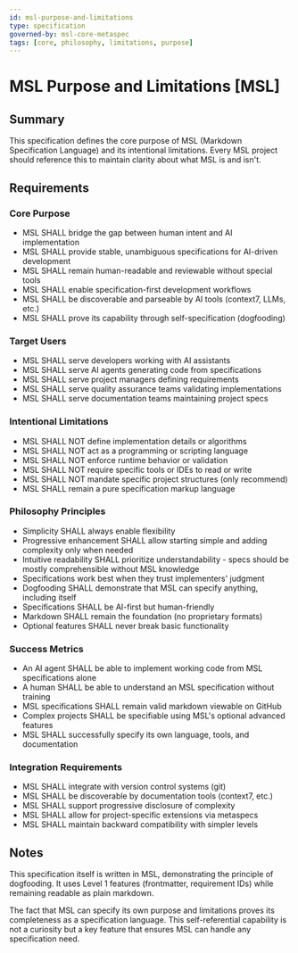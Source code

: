 ```yaml
---
id: msl-purpose-and-limitations
type: specification
governed-by: msl-core-metaspec
tags: [core, philosophy, limitations, purpose]
---
```


# MSL Purpose and Limitations [MSL]

## Summary

This specification defines the core purpose of MSL (Markdown Specification Language) and its intentional limitations. Every MSL project should reference this to maintain clarity about what MSL is and isn't.

## Requirements

### Core Purpose

- MSL SHALL bridge the gap between human intent and AI implementation
- MSL SHALL provide stable, unambiguous specifications for AI-driven development
- MSL SHALL remain human-readable and reviewable without special tools
- MSL SHALL enable specification-first development workflows
- MSL SHALL be discoverable and parseable by AI tools (context7, LLMs, etc.)
- MSL SHALL prove its capability through self-specification (dogfooding)

### Target Users

- MSL SHALL serve developers working with AI assistants
- MSL SHALL serve AI agents generating code from specifications
- MSL SHALL serve project managers defining requirements
- MSL SHALL serve quality assurance teams validating implementations
- MSL SHALL serve documentation teams maintaining project specs

### Intentional Limitations

- MSL SHALL NOT define implementation details or algorithms
- MSL SHALL NOT act as a programming or scripting language
- MSL SHALL NOT enforce runtime behavior or validation
- MSL SHALL NOT require specific tools or IDEs to read or write
- MSL SHALL NOT mandate specific project structures (only recommend)
- MSL SHALL remain a pure specification markup language

### Philosophy Principles

- Simplicity SHALL always enable flexibility
- Progressive enhancement SHALL allow starting simple and adding complexity only when needed
- Intuitive readability SHALL prioritize understandability - specs should be mostly comprehensible without MSL knowledge
- Specifications work best when they trust implementers' judgment
- Dogfooding SHALL demonstrate that MSL can specify anything, including itself
- Specifications SHALL be AI-first but human-friendly
- Markdown SHALL remain the foundation (no proprietary formats)
- Optional features SHALL never break basic functionality

### Success Metrics

- An AI agent SHALL be able to implement working code from MSL specifications alone
- A human SHALL be able to understand an MSL specification without training
- MSL specifications SHALL remain valid markdown viewable on GitHub
- Complex projects SHALL be specifiable using MSL's optional advanced features
- MSL SHALL successfully specify its own language, tools, and documentation

### Integration Requirements

- MSL SHALL integrate with version control systems (git)
- MSL SHALL be discoverable by documentation tools (context7, etc.)
- MSL SHALL support progressive disclosure of complexity
- MSL SHALL allow for project-specific extensions via metaspecs
- MSL SHALL maintain backward compatibility with simpler levels

## Notes

This specification itself is written in MSL, demonstrating the principle of dogfooding. It uses Level 1 features (frontmatter, requirement IDs) while remaining readable as plain markdown.

The fact that MSL can specify its own purpose and limitations proves its completeness as a specification language. This self-referential capability is not a curiosity but a key feature that ensures MSL can handle any specification need.
